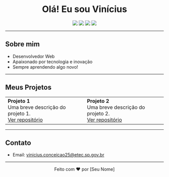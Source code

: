 <h1 align="center">Olá! Eu sou Vinícius</h1>

<p align="center">
  <img src="https://img.shields.io/badge/GitHub-100000?style=flat-square&logo=github&logoColor=white"/>
  <img src="https://img.shields.io/badge/HTML5-E34F26?style=flat-square&logo=html5&logoColor=white"/>
  <img src="https://img.shields.io/badge/CSS3-1572B6?style=flat-square&logo=css3&logoColor=white"/>
  <img src="https://img.shields.io/badge/JavaScript-F7DF1E?style=flat-square&logo=javascript&logoColor=black"/>
</p>

---

## Sobre mim

- Desenvolvedor Web
- Apaixonado por tecnologia e inovação
- Sempre aprendendo algo novo!

---

## Meus Projetos

<table>
  <tr>
    <td>
      <strong>Projeto 1</strong><br>
      Uma breve descrição do projeto 1.<br>
      <a href="https://github.com/seuusuario/projeto1">Ver repositório</a>
    </td>
    <td>
      <strong>Projeto 2</strong><br>
      Uma breve descrição do projeto 2.<br>
      <a href="https://github.com/seuusuario/projeto2">Ver repositório</a>
    </td>
  </tr>
</table>

---

## Contato

- Email: vinicius.conceicao25@etec.sp.gov.br

---

<p align="center">Feito com ♥ por [Seu Nome]</p>
